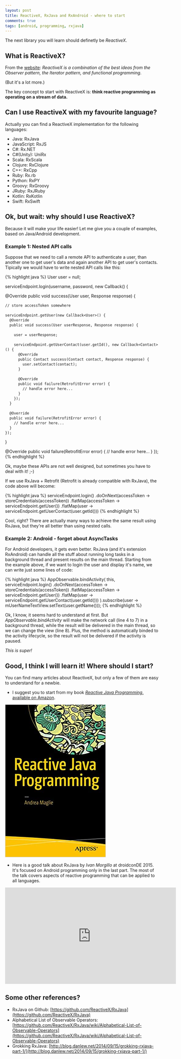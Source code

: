 ```yaml
---
layout: post
title: ReactiveX, RxJava and RxAndroid - where to start
comments: true
tags: [android, programming, rxjava]
---
```


The next library you will learn should definetly be <em>ReactiveX</em>.

## What is ReactiveX?
From the [website](http://reactivex.io/): <em>ReactiveX is a combination of the best ideas from
the Observer pattern, the Iterator pattern, and functional programming</em>.

(But it's a lot more.)

The key concept to start with ReactiveX is: **think reactive programming as operating on a stream of data.**

## Can I use ReactiveX with my favourite language?
Actually you can find a ReactiveX implementation for the following languages:

- Java: RxJava
- JavaScript: RxJS
- C#: Rx.NET
- C#(Unity): UniRx
- Scala: RxScala
- Clojure: RxClojure
- C++: RxCpp
- Ruby: Rx.rb
- Python: RxPY
- Groovy: RxGroovy
- JRuby: RxJRuby
- Kotlin: RxKotlin
- Swift: RxSwift

## Ok, but wait: why should I use ReactiveX?
Because it will make your life easier! Let me give you a couple of examples, based on Java/Android development.

### Example 1: Nested API calls

Suppose that we need to call a remote API to authenticate a user, than another one to get user's data and again another API to get user's contacts.
Tipically we would have to write nested API calls like this:

{% highlight java %}
User user = null;

serviceEndpoint.login(username, password, new Callback<AccessToken>() {

  @Override
  public void success(User user, Response response) {

    // store accessToken somewhere

    serviceEndpoint.getUser(new Callback<User>() {
      @Override
      public void success(User userResponse, Response response) {

        user = userResponse;

        serviceEndpoint.getUserContact(user.getId(), new Callback<Contact>() {
          @Override
          public Contact success(Contact contact, Response response) {
        	user.setContact(contact);
          }

          @Override
          public void failure(RetrofitError error) {
        	// handle error here...
          }
        });
      }

      @Override
      public void failure(RetrofitError error) {
        // handle error here...
      }
    });

  }

  @Override
  public void failure(RetrofitError error) {
    // handle error here...
  }
});
{% endhighlight %}

Ok, maybe these APIs are not well designed, but sometimes you have to deal with it! ;-)

If we use RxJava + Retrofit (Retrofit is already compatible with RxJava), the code above will become:

{% highlight java %}
serviceEndpoint.login()
    .doOnNext(accessToken -> storeCredentials(accessToken))
    .flatMap(accessToken -> serviceEndpoint.getUser())
    .flatMap(user -> serviceEndpoint.getUserContact(user.getId()))
{% endhighlight %}

Cool, right?
There are actually many ways to achieve the same result using RxJava, but they're all better than using nested calls.

### Example 2: Android - forget about AsyncTasks

For Android developers, it gets even better. RxJava (and it's extension RxAndroid) can handle all the stuff about running long tasks in a background thread and present results on the main thread. Starting from the example above, if we want to login the user and display it's name, we can write just some lines of code:

{% highlight java %}
AppObservable.bindActivity(
    this,
    serviceEndpoint.login()
                .doOnNext(accessToken -> storeCredentials(accessToken))
                .flatMap(accessToken -> serviceEndpoint.getUser())
                .flatMap(user -> serviceEndpoint.getUserContact(user.getId()))
).subscribe(user -> mUserNameTextView.setText(user.getName()));
{% endhighlight %}

Ok, I know, it seems hard to understand at first. But _AppObservable.bindActivity_ will make the network call (line 4 to 7) in a background thread, while the result will be delivered in the main thread, so we can change the view (line 8). Plus, the method is automatically binded to the activity lifecycle, so the result will not be delivered if the activity is paused.

_This is super!_


## Good, I think I will learn it! Where should I start?
You can find many articles about ReactiveX, but only a few of them are easy to understand for a newbie.

- I suggest you to start from my book [*Reactive Java Programming*, available on Amazon](https://amzn.to/30hejXq).

[<img src="/assets/img/rxjava-book.jpg">](https://amzn.to/30hejXq)

- Here is a good talk about RxJava by *Ivan Morgillo* at droidconDE 2015. It's focused on Android programming only in the last part. The most of the talk covers aspects of reactive programming that can be applied to all languages.
<iframe width="560" height="315" src="https://www.youtube.com/embed/JCLZ55M2gVo" frameborder="0" allowfullscreen></iframe>

## Some other references?
- RxJava on Github: [https://github.com/ReactiveX/RxJava](https://github.com/ReactiveX/RxJava)
- Alphabetical List of Observable Operators: [https://github.com/ReactiveX/RxJava/wiki/Alphabetical-List-of-Observable-Operators](https://github.com/ReactiveX/RxJava/wiki/Alphabetical-List-of-Observable-Operators)
- Grokking RxJava: [http://blog.danlew.net/2014/09/15/grokking-rxjava-part-1/](http://blog.danlew.net/2014/09/15/grokking-rxjava-part-1/)
